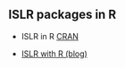 ISLR packages in R
-----------------------

- ISLR in R [CRAN](https://cran.r-project.org/web/packages/ISLR/index.html)

- [ISLR with R (blog)](http://subasish.github.io/pages/ISLwithR/)
